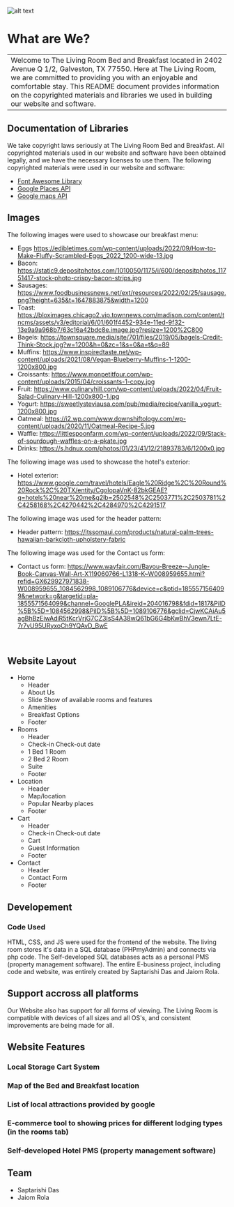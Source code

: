 
![alt text](https://user-images.githubusercontent.com/90425309/225117767-954a8bb0-2e08-47ec-bf52-94169a2acd4a.png)

# What are We?
<table>
<tr>
<td>
  Welcome to The Living Room Bed and Breakfast located in 2402 Avenue Q 1/2, Galveston, TX 77550. Here at The Living Room, we are committed to providing you with an enjoyable and comfortable stay. This README document provides information on the copyrighted materials and libraries we used in building our website and software.
</td>
</tr>
</table>


## Documentation of Libraries 
We take copyright laws seriously at The Living Room Bed and Breakfast. All copyrighted materials used in our website and software have been obtained legally, and we have the necessary licenses to use them. The following copyrighted materials were used in our website and software:

- [Font Awesome Library](https://fontawesome.com/docs)
- [Google Places API](https://developers.google.com/maps/documentation/javascript/places)
- [Google maps API](https://developers.google.com/maps/documentation/javascript) 


## Images

The following images were used to showcase our breakfast menu:

- Eggs https://edibletimes.com/wp-content/uploads/2022/09/How-to-Make-Fluffy-Scrambled-Eggs_2022_1200-wide-13.jpg
- Bacon: https://static9.depositphotos.com/1010050/1175/i/600/depositphotos_11751417-stock-photo-crispy-bacon-strips.jpg
- Sausages: https://www.foodbusinessnews.net/ext/resources/2022/02/25/sausage.png?height=635&t=1647883875&width=1200
- Toast: https://bloximages.chicago2.vip.townnews.com/madison.com/content/tncms/assets/v3/editorial/6/01/601f4452-934e-11ed-9f32-13e9a9a968b7/63c16a42bdc8e.image.jpg?resize=1200%2C800
- Bagels: https://townsquare.media/site/701/files/2019/05/bagels-Credit-Think-Stock.jpg?w=1200&h=0&zc=1&s=0&a=t&q=89
- Muffins: https://www.inspiredtaste.net/wp-content/uploads/2021/08/Vegan-Blueberry-Muffins-1-1200-1200x800.jpg
- Croissants: https://www.monpetitfour.com/wp-content/uploads/2015/04/croissants-1-copy.jpg
- Fruit: https://www.culinaryhill.com/wp-content/uploads/2022/04/Fruit-Salad-Culinary-Hill-1200x800-1.jpg
- Yogurt: https://sweetlysteviausa.com/pub/media/recipe/vanilla_yogurt-1200x800.jpg
- Oatmeal: https://i2.wp.com/www.downshiftology.com/wp-content/uploads/2020/11/Oatmeal-Recipe-5.jpg
- Waffle: https://littlespoonfarm.com/wp-content/uploads/2022/09/Stack-of-sourdough-waffles-on-a-pkate.jpg
- Drinks: https://s.hdnux.com/photos/01/23/41/12/21893783/6/1200x0.jpg

The following image was used to showcase the hotel's exterior:

- Hotel exterior: https://www.google.com/travel/hotels/Eagle%20Ridge%2C%20Round%20Rock%2C%20TX/entity/CgoIopaVnK-82bkGEAE?q=hotels%20near%20me&g2lb=2502548%2C2503771%2C2503781%2C4258168%2C4270442%2C4284970%2C4291517

The following image was used for the header pattern: 
- Header pattern: https://itssomaui.com/products/natural-palm-trees-hawaiian-barkcloth-upholstery-fabric

The following image was used for the Contact us form: 
- Contact us form: https://www.wayfair.com/Bayou-Breeze--Jungle-Book-Canvas-Wall-Art-X119060766-L1318-K~W008959655.html?refid=GX629927971838-W008959655_1084562998_1089106776&device=c&ptid=1855571564099&network=g&targetid=pla-1855571564099&channel=GooglePLA&ireid=204016798&fdid=1817&PiID%5B%5D=1084562998&PiID%5B%5D=1089106776&gclid=CjwKCAiAu5agBhBzEiwAdiR5tKcrVrjG7CZ3IsS4A38wQ61bG6G4bKwBhV3ewn7LtE-7r7vU95URyxoCh9YQAvD_BwE


<br>

## Website Layout
- Home
  - Header
  - About Us
  - Slide Show of available rooms and features
  - Amenities 
  - Breakfast Options
  - Footer 
- Rooms
  - Header
  - Check-in Check-out date
  - 1 Bed 1 Room
  - 2 Bed 2 Room
  - Suite 
  - Footer 
- Location 
  - Header
  - Map/location
  - Popular Nearby places 
  - Footer 
- Cart 
  - Header
  - Check-in Check-out date
  - Cart 
  - Guest Information
  - Footer 
- Contact
  - Header
  - Contact Form
  - Footer 


## Developement
### Code Used
HTML, CSS, and JS were used for the frontend of the website. The living room stores it's data in a SQL database (PHPmyAdmin) and connects via php code. The Self-developed SQL databases acts as a personal PMS (property management software). The entire E-business project, including code and website, was entirely created by Saptarishi Das and Jaiom Rola.

## Support accross all platforms 
Our Website also has support for all forms of viewing. The Living Room is compatible with devices of all sizes and all OS's, and consistent improvements are being made for all.


## Website Features
### Local Storage Cart System 
### Map of the Bed and Breakfast location 
### List of local attractions provided by google
### E-commerce tool to showing prices for different lodging types (in the rooms tab)
### Self-developed Hotel PMS (property management software) 


## Team
- Saptarishi Das
- Jaiom Rola



